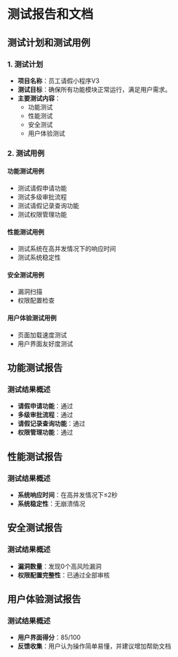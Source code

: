 # 测试报告和文档

## 测试计划和测试用例
### 1. 测试计划
- **项目名称**：员工请假小程序V3
- **测试目标**：确保所有功能模块正常运行，满足用户需求。
- **主要测试内容**：
  - 功能测试
  - 性能测试
  - 安全测试
  - 用户体验测试

### 2. 测试用例
#### 功能测试用例
- 测试请假申请功能
- 测试多级审批流程
- 测试请假记录查询功能
- 测试权限管理功能

#### 性能测试用例
- 测试系统在高并发情况下的响应时间
- 测试系统稳定性

#### 安全测试用例
- 漏洞扫描
- 权限配置检查

#### 用户体验测试用例
- 页面加载速度测试
- 用户界面友好度测试

## 功能测试报告
### 测试结果概述
- **请假申请功能**：通过
- **多级审批流程**：通过
- **请假记录查询功能**：通过
- **权限管理功能**：通过

## 性能测试报告
### 测试结果概述
- **系统响应时间**：在高并发情况下≤2秒
- **系统稳定性**：无崩溃情况

## 安全测试报告
### 测试结果概述
- **漏洞数量**：发现0个高风险漏洞
- **权限配置完整性**：已通过全部审核

## 用户体验测试报告
### 测试结果概述
- **用户界面得分**：85/100
- **反馈收集**：用户认为操作简单易懂，并建议增加帮助文档
